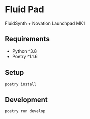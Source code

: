 # Fluid Pad

FluidSynth + Novation Launchpad MK1

## Requirements

- Python ^3.8
- Poetry ^1.1.6

## Setup

```bash
poetry install
```
## Development

```bash
poetry run develop
```